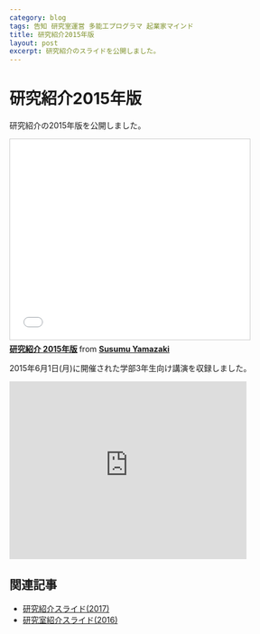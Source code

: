 ```yaml
---
category: blog
tags: 告知 研究室運営 多能工プログラマ 起業家マインド
title: 研究紹介2015年版
layout: post
excerpt: 研究紹介のスライドを公開しました。
---
```

# 研究紹介2015年版

研究紹介の2015年版を公開しました。

<iframe src="//www.slideshare.net/slideshow/embed_code/key/mRGuz2mup7jaxt" width="425" height="355" frameborder="0" marginwidth="0" marginheight="0" scrolling="no" style="border:1px solid #CCC; border-width:1px; margin-bottom:5px; max-width: 100%;" allowfullscreen> </iframe> <div style="margin-bottom:5px"> <strong> <a href="//www.slideshare.net/zacky1972/2015-48822037" title="研究紹介 2015年版" target="_blank">研究紹介 2015年版</a> </strong> from <strong><a href="//www.slideshare.net/zacky1972" target="_blank">Susumu Yamazaki</a></strong> </div>

2015年6月1日(月)に開催された学部3年生向け講演を収録しました。

<iframe width="420" height="315" src="https://www.youtube.com/embed/m5Q5-bu_1NI" frameborder="0" allowfullscreen></iframe>

## 関連記事

* [研究紹介スライド(2017)](/blog/2017/04/11/introduction-of-laboratory.html)
* [研究室紹介スライド(2016)](/blog/2016/05/30/introduction-of-laboratory.html)
